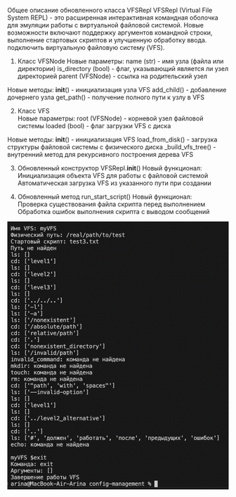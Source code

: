 Общее описание обновленного класса VFSRepl
VFSRepl (Virtual File System REPL) - это расширенная интерактивная командная оболочка для эмуляции работы с виртуальной файловой системой. Новые возможности включают поддержку аргументов командной строки, выполнение стартовых скриптов и улучшенную обработку ввода.
подключить виртуальную файловую систему (VFS).

1. Класс VFSNode
Новые параметры:
name (str) - имя узла (файла или директории)
is_directory (bool) - флаг, указывающий является ли узел директорией
parent (VFSNode) - ссылка на родительский узел

Новые методы:
__init__() - инициализация узла VFS
add_child() - добавление дочернего узла
get_path() - получение полного пути к узлу в VFS

2. Класс VFS  
Новые параметры:
root (VFSNode) - корневой узел файловой системы
loaded (bool) - флаг загрузки VFS с диска

Новые методы:
__init__() - инициализация VFS
load_from_disk() - загрузка структуры файловой системы с физического диска
_build_vfs_tree() - внутренний метод для рекурсивного построения дерева VFS

3. Обновленный конструктор VFSRepl.__init__()
Новый функционал:
Инициализация объекта VFS для работы с файловой системой
Автоматическая загрузка VFS из указанного пути при создании

4. Обновленный метод run_start_script()
Новый функционал:  
Проверка существования файла скрипта перед выполнением
Обработка ошибок выполнения скрипта с выводом сообщений


![alt text](image-3.png)
